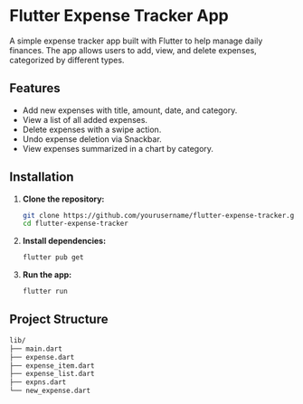 # Flutter Expense Tracker App

A simple expense tracker app built with Flutter to help manage daily finances. The app allows users to add, view, and delete expenses, categorized by different types.

## Features

- Add new expenses with title, amount, date, and category.
- View a list of all added expenses.
- Delete expenses with a swipe action.
- Undo expense deletion via Snackbar.
- View expenses summarized in a chart by category.

## Installation

1. **Clone the repository:**

    ```sh
    git clone https://github.com/yourusername/flutter-expense-tracker.git
    cd flutter-expense-tracker
    ```

2. **Install dependencies:**

    ```sh
    flutter pub get
    ```

3. **Run the app:**

    ```sh
    flutter run
    ```

## Project Structure

```sh
lib/
├── main.dart
├── expense.dart
├── expense_item.dart
├── expense_list.dart
├── expns.dart
└── new_expense.dart
